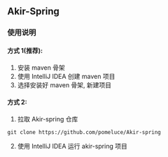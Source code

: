 ## Akir-Spring

### 使用说明

#### 方式 1(推荐):

1. 安装 maven 骨架
2. 使用 IntelliJ IDEA 创建 maven 项目
3. 选择安装好 maven 骨架, 新建项目

#### 方式 2:

1. 拉取 Akir-spring 仓库

```
git clone https://github.com/pomeluce/Akir-spring
```

2. 使用 IntelliJ IDEA 运行 akir-spring 项目
